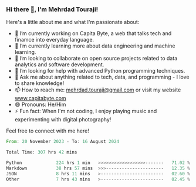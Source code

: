 ### Hi there 👋, I'm Mehrdad Touraji!


Here's a little about me and what I'm passionate about:

- 🔭 I’m currently working on Capita Byte, a web that talks tech and finamce into everyday language.
- 🌱 I’m currently learning more about data engineering and machine learning.
- 👯 I’m looking to collaborate on open source projects related to data analytics and software development.
- 🤔 I’m looking for help with advanced Python programming techniques.
- 💬 Ask me about anything related to tech, data, and programming - I love to share knowledge!
- 📫 How to reach me: mehrdad.touraji@gmail.com or visit my website www.capitabyte.com
- 😄 Pronouns: He/Him
- ⚡ Fun fact: When I'm not coding, I enjoy playing music and experimenting with digital photography!

Feel free to connect with me here!


<!--START_SECTION:waka-->

```rust
From: 20 November 2023 - To: 16 August 2024

Total Time: 307 hrs 42 mins

Python             224 hrs 1 min   >>>>>>>>>>>>>>>>>>-------   71.02 %
Markdown           38 hrs 57 mins  >>>----------------------   12.35 %
JSON               8 hrs 11 mins   >------------------------   02.60 %
Other              7 hrs 43 mins   >------------------------   02.45 %
```

<!--END_SECTION:waka-->
